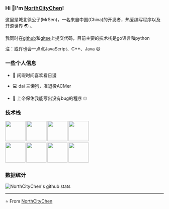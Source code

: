 ### Hi 👋I'm [NorthCityChen](https://grimoire.cn)!

这里是城北徐公子(MrSen)，一名来自中国(China)的开发者，热爱编写程序以及开源世界 :earth_asia: 。

我同时在[github](https://github.com/NorthCityChen)和[gitee](https://gitee.com/NorthCityChen)上提交代码，目前主要的技术栈是go语言和python

注：或许也会一点点JavaScript、C++、Java :smile:

### 一些个人信息

- :tada: 闲暇时间喜欢看日漫

- :computer: dai 三懒狗，准退役ACMer

- :bug: 上帝保佑我能写出没有bug的程序 :roll_eyes:


### 技术栈

<img align="left" width="64px" src="https://cdn.jsdelivr.net/npm/simple-icons@v3/icons/go.svg" />
<img align="left" width="64px" src="https://cdn.jsdelivr.net/npm/simple-icons@v3/icons/python.svg" />
<img align="left" width="64px" src="https://cdn.jsdelivr.net/npm/simple-icons@v3/icons/cplusplus.svg" />
<img align="left" width="64px" src="https://cdn.jsdelivr.net/npm/simple-icons@v3/icons/node-dot-js.svg" />

<br>
<br>
<br>
<br>

<img align="left" width="64px" src="https://cdn.jsdelivr.net/npm/simple-icons@v3/icons/java.svg" />
<img align="left" width="64px" src="https://cdn.jsdelivr.net/npm/simple-icons@v3/icons/vue-dot-js.svg" />
<img align="left" width="64px" src="https://cdn.jsdelivr.net/npm/simple-icons@v3/icons/mysql.svg" />
<img align="left" width="64px" src="https://cdn.jsdelivr.net/npm/simple-icons@v3/icons/redis.svg" />

<br>
<br>
<br>
<br>


### 数据统计

![NorthCityChen's github stats](https://github-readme-stats.vercel.app/api?username=NorthCityChen&show_icons=true)

----

:star: From [NorthCityChen](https://grimoire.cn)
